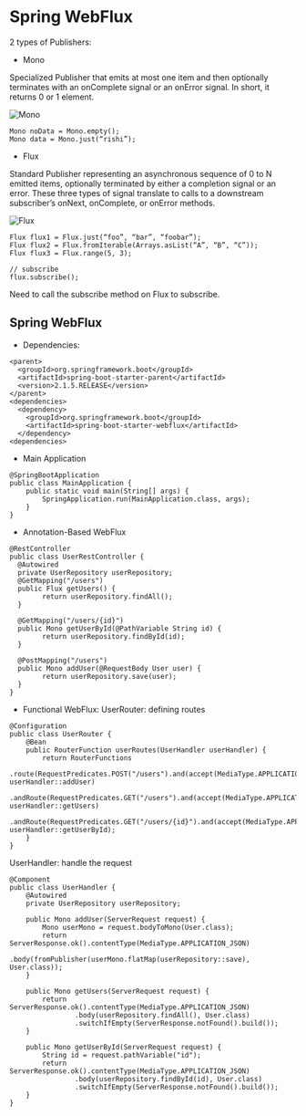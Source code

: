 # Spring WebFlux
2 types of Publishers:
- Mono

Specialized Publisher that emits at most one item and then optionally terminates 
with an onComplete signal or an onError signal. In short, it returns 0 or 1 element.

![Mono](https://i0.wp.com/blog.knoldus.com/wp-content/uploads/2019/05/mono.png?w=903&ssl=1)
```
Mono noData = Mono.empty();
Mono data = Mono.just(“rishi”);
```
- Flux

Standard Publisher representing an asynchronous sequence of 0 to N emitted items, 
optionally terminated by either a completion signal or an error. These three types of signal 
translate to calls to a downstream subscriber’s onNext, onComplete, or onError methods.

![Flux](https://i1.wp.com/blog.knoldus.com/wp-content/uploads/2019/05/flux.png?w=833&ssl=1)
```
Flux flux1 = Flux.just(“foo”, “bar”, “foobar”);
Flux flux2 = Flux.fromIterable(Arrays.asList(“A”, “B”, “C”));
Flux flux3 = Flux.range(5, 3);

// subscribe
flux.subscribe();
```
Need to call the subscribe method on Flux to subscribe. 

##  Spring WebFlux
- Dependencies:
```
<parent>
  <groupId>org.springframework.boot</groupId>
  <artifactId>spring-boot-starter-parent</artifactId>
  <version>2.1.5.RELEASE</version>
</parent>
<dependencies>
  <dependency>
    <groupId>org.springframework.boot</groupId>
    <artifactId>spring-boot-starter-webflux</artifactId>
  </dependency>
<dependencies>
```
- Main Application
```
@SpringBootApplication
public class MainApplication {   
    public static void main(String[] args) {
        SpringApplication.run(MainApplication.class, args);
    }
}
```
- Annotation-Based WebFlux
```
@RestController
public class UserRestController {
  @Autowired
  private UserRepository userRepository;
  @GetMapping("/users")
  public Flux getUsers() {
        return userRepository.findAll();
  }
    
  @GetMapping("/users/{id}")
  public Mono getUserById(@PathVariable String id) {
        return userRepository.findById(id);
  }
    
  @PostMapping("/users")
  public Mono addUser(@RequestBody User user) {
        return userRepository.save(user);
  }
}
```
- Functional WebFlux:
UserRouter: defining routes
```
@Configuration
public class UserRouter {   
    @Bean
    public RouterFunction userRoutes(UserHandler userHandler) {        
        return RouterFunctions
                .route(RequestPredicates.POST("/users").and(accept(MediaType.APPLICATION_JSON)), userHandler::addUser)
                .andRoute(RequestPredicates.GET("/users").and(accept(MediaType.APPLICATION_JSON)), userHandler::getUsers)
                .andRoute(RequestPredicates.GET("/users/{id}").and(accept(MediaType.APPLICATION_JSON)), userHandler::getUserById);
    }
}
```
UserHandler: handle the request
```
@Component
public class UserHandler {    
    @Autowired
    private UserRepository userRepository;
    
    public Mono addUser(ServerRequest request) {
        Mono userMono = request.bodyToMono(User.class);
        return ServerResponse.ok().contentType(MediaType.APPLICATION_JSON)
                .body(fromPublisher(userMono.flatMap(userRepository::save), User.class));
    }
    
    public Mono getUsers(ServerRequest request) {
        return ServerResponse.ok().contentType(MediaType.APPLICATION_JSON)
                .body(userRepository.findAll(), User.class)
                .switchIfEmpty(ServerResponse.notFound().build());
    }
      
    public Mono getUserById(ServerRequest request) {
        String id = request.pathVariable("id");
        return ServerResponse.ok().contentType(MediaType.APPLICATION_JSON)
                .body(userRepository.findById(id), User.class)
                .switchIfEmpty(ServerResponse.notFound().build());
    }
}
```

